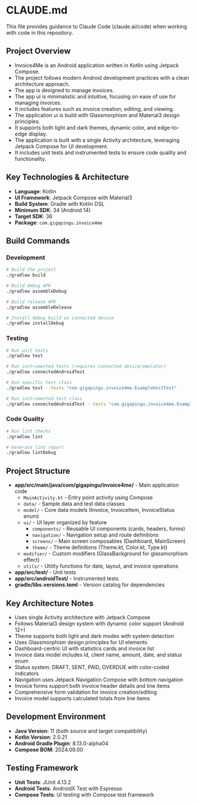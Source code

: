 # CLAUDE.md

This file provides guidance to Claude Code (claude.ai/code) when working with code in this repository.

## Project Overview

- Invoice4Me is an Android application written in Kotlin using Jetpack Compose.
- The project follows modern Android development practices with a clean architecture approach.
- The app is designed to manage invoices.
- The app ui is minimalistic and intuitive, focusing on ease of use for managing invoices.
- It includes features such as invoice creation, editing, and viewing.
- The application ui is build with Glassmorphism and Material3 design principles.
- It supports both light and dark themes, dynamic color, and edge-to-edge display.
- The application is built with a single Activity architecture, leveraging Jetpack Compose for UI development.
- It includes unit tests and instrumented tests to ensure code quality and functionality.


## Key Technologies & Architecture

- **Language**: Kotlin
- **UI Framework**: Jetpack Compose with Material3
- **Build System**: Gradle with Kotlin DSL
- **Minimum SDK**: 34 (Android 14)
- **Target SDK**: 36
- **Package**: `com.gigapingu.invoice4me`

## Build Commands

### Development
```bash
# Build the project
./gradlew build

# Build debug APK
./gradlew assembleDebug

# Build release APK
./gradlew assembleRelease

# Install debug build on connected device
./gradlew installDebug
```

### Testing
```bash
# Run unit tests
./gradlew test

# Run instrumented tests (requires connected device/emulator)
./gradlew connectedAndroidTest

# Run specific test class
./gradlew test --tests "com.gigapingu.invoice4me.ExampleUnitTest"

# Run instrumented test class
./gradlew connectedAndroidTest --tests "com.gigapingu.invoice4me.ExampleInstrumentedTest"
```

### Code Quality
```bash
# Run lint checks
./gradlew lint

# Generate lint report
./gradlew lintDebug
```

## Project Structure

- **app/src/main/java/com/gigapingu/invoice4me/** - Main application code
  - `MainActivity.kt` - Entry point activity using Compose
  - `data/` - Sample data and test data classes
  - `model/` - Core data models (Invoice, InvoiceItem, InvoiceStatus enum)
  - `ui/` - UI layer organized by feature
    - `components/` - Reusable UI components (cards, headers, forms)
    - `navigation/` - Navigation setup and route definitions
    - `screens/` - Main screen composables (Dashboard, MainScreen)
    - `theme/` - Theme definitions (Theme.kt, Color.kt, Type.kt)
  - `modifier/` - Custom modifiers (GlassBackground for glassmorphism effect)
  - `utils/` - Utility functions for date, layout, and invoice operations
- **app/src/test/** - Unit tests
- **app/src/androidTest/** - Instrumented tests
- **gradle/libs.versions.toml** - Version catalog for dependencies

## Key Architecture Notes

- Uses single Activity architecture with Jetpack Compose
- Follows Material3 design system with dynamic color support (Android 12+)
- Theme supports both light and dark modes with system detection
- Uses Glassmorphism design principles for UI elements
- Dashboard-centric UI with statistics cards and invoice list
- Invoice data model includes id, client name, amount, date, and status enum
- Status system: DRAFT, SENT, PAID, OVERDUE with color-coded indicators
- Navigation uses Jetpack Navigation Compose with bottom navigation
- Invoice forms support both invoice header details and line items
- Comprehensive form validation for invoice creation/editing
- Invoice model supports calculated totals from line items

## Development Environment

- **Java Version**: 11 (both source and target compatibility)
- **Kotlin Version**: 2.0.21
- **Android Gradle Plugin**: 8.13.0-alpha04
- **Compose BOM**: 2024.09.00

## Testing Framework

- **Unit Tests**: JUnit 4.13.2
- **Android Tests**: AndroidX Test with Espresso
- **Compose Tests**: UI testing with Compose test framework